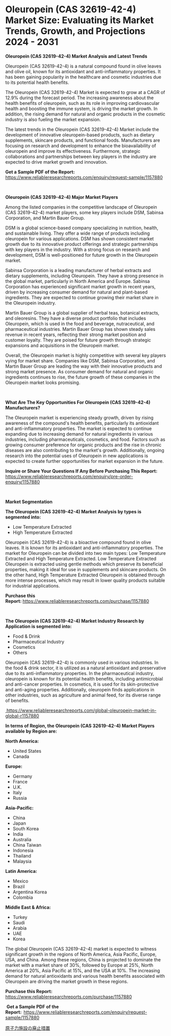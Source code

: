 <p><h1>Oleuropein (CAS 32619-42-4) Market Size: Evaluating its Market Trends, Growth, and Projections 2024 - 2031</h1></p><p><strong>Oleuropein (CAS 32619-42-4) Market Analysis and Latest Trends</strong></p>
<p><p>Oleuropein (CAS 32619-42-4) is a natural compound found in olive leaves and olive oil, known for its antioxidant and anti-inflammatory properties. It has been gaining popularity in the healthcare and cosmetic industries due to its potential health benefits.</p><p>The Oleuropein (CAS 32619-42-4) Market is expected to grow at a CAGR of 12.9% during the forecast period. The increasing awareness about the health benefits of oleuropein, such as its role in improving cardiovascular health and boosting the immune system, is driving the market growth. In addition, the rising demand for natural and organic products in the cosmetic industry is also fueling the market expansion.</p><p>The latest trends in the Oleuropein (CAS 32619-42-4) Market include the development of innovative oleuropein-based products, such as dietary supplements, skincare products, and functional foods. Manufacturers are focusing on research and development to enhance the bioavailability of oleuropein and improve its effectiveness. Furthermore, strategic collaborations and partnerships between key players in the industry are expected to drive market growth and innovation.</p></p>
<p><strong>Get a Sample PDF of the Report:&nbsp;</strong> <a href="https://www.reliableresearchreports.com/enquiry/request-sample/1157880">https://www.reliableresearchreports.com/enquiry/request-sample/1157880</a></p>
<p>&nbsp;</p>
<p><strong>Oleuropein (CAS 32619-42-4) Major Market Players</strong></p>
<p><p>Among the listed companies in the competitive landscape of Oleuropein (CAS 32619-42-4) market players, some key players include DSM, Sabinsa Corporation, and Martin Bauer Group.</p><p>DSM is a global science-based company specializing in nutrition, health, and sustainable living. They offer a wide range of products including oleuropein for various applications. DSM has shown consistent market growth due to its innovative product offerings and strategic partnerships with key players in the industry. With a strong focus on research and development, DSM is well-positioned for future growth in the Oleuropein market.</p><p>Sabinsa Corporation is a leading manufacturer of herbal extracts and dietary supplements, including Oleuropein. They have a strong presence in the global market, particularly in North America and Europe. Sabinsa Corporation has experienced significant market growth in recent years, driven by increasing consumer demand for natural and plant-based ingredients. They are expected to continue growing their market share in the Oleuropein industry.</p><p>Martin Bauer Group is a global supplier of herbal teas, botanical extracts, and oleoresins. They have a diverse product portfolio that includes Oleuropein, which is used in the food and beverage, nutraceutical, and pharmaceutical industries. Martin Bauer Group has shown steady sales revenue in recent years, reflecting their strong market position and customer loyalty. They are poised for future growth through strategic expansions and acquisitions in the Oleuropein market.</p><p>Overall, the Oleuropein market is highly competitive with several key players vying for market share. Companies like DSM, Sabinsa Corporation, and Martin Bauer Group are leading the way with their innovative products and strong market presence. As consumer demand for natural and organic ingredients continues to rise, the future growth of these companies in the Oleuropein market looks promising.</p></p>
<p>&nbsp;</p>
<p><strong>What Are The Key Opportunities For Oleuropein (CAS 32619-42-4) Manufacturers?</strong></p>
<p><p>The Oleuropein market is experiencing steady growth, driven by rising awareness of the compound's health benefits, particularly its antioxidant and anti-inflammatory properties. The market is expected to continue expanding due to increasing demand for natural ingredients in various industries, including pharmaceuticals, cosmetics, and food. Factors such as growing consumer preference for organic products and the rise in chronic diseases are also contributing to the market's growth. Additionally, ongoing research into the potential uses of Oleuropein in new applications is expected to create further opportunities for market expansion in the future.</p></p>
<p><strong>Inquire or Share Your Questions If Any Before Purchasing This Report:</strong> <a href="https://www.reliableresearchreports.com/enquiry/pre-order-enquiry/1157880">https://www.reliableresearchreports.com/enquiry/pre-order-enquiry/1157880</a></p>
<p>&nbsp;</p>
<p><strong>Market Segmentation</strong></p>
<p><strong>The Oleuropein (CAS 32619-42-4) Market Analysis by types is segmented into:</strong></p>
<p><ul><li>Low Temperature Extracted</li><li>High Temperature Extracted</li></ul></p>
<p><p>Oleuropein (CAS 32619-42-4) is a bioactive compound found in olive leaves. It is known for its antioxidant and anti-inflammatory properties. The market for Oleuropein can be divided into two main types: Low Temperature Extracted and High Temperature Extracted. Low Temperature Extracted Oleuropein is extracted using gentle methods which preserve its beneficial properties, making it ideal for use in supplements and skincare products. On the other hand, High Temperature Extracted Oleuropein is obtained through more intense processes, which may result in lower quality products suitable for industrial applications.</p></p>
<p><strong>Purchase this Report:&nbsp;</strong><a href="https://www.reliableresearchreports.com/purchase/1157880">https://www.reliableresearchreports.com/purchase/1157880</a></p>
<p>&nbsp;</p>
<p><strong>The Oleuropein (CAS 32619-42-4) Market Industry Research by Application is segmented into:</strong></p>
<p><ul><li>Food & Drink</li><li>Pharmaceutical Industry</li><li>Cosmetics</li><li>Others</li></ul></p>
<p><p>Oleuropein (CAS 32619-42-4) is commonly used in various industries. In the food & drink sector, it is utilized as a natural antioxidant and preservative due to its anti-inflammatory properties. In the pharmaceutical industry, oleuropein is known for its potential health benefits, including antimicrobial and anti-cancer properties. In cosmetics, it is used for its skin-protective and anti-aging properties. Additionally, oleuropein finds applications in other industries, such as agriculture and animal feed, for its diverse range of benefits.</p></p>
<p><a href="https://www.reliableresearchreports.com/global-oleuropein-market-in-global-r1157880">&nbsp;https://www.reliableresearchreports.com/global-oleuropein-market-in-global-r1157880</a></p>
<p><strong>In terms of Region, the Oleuropein (CAS 32619-42-4) Market Players available by Region are:</strong></p>
<p>
    <p> <strong> North America: </strong>
        <ul>
            <li>United States</li>
            <li>Canada</li>
        </ul>
        </p> 
    <p> <strong> Europe: </strong>
        <ul>
            <li>Germany</li>
            <li>France</li>
            <li>U.K.</li>
            <li>Italy</li>
            <li>Russia</li>
        </ul>
        </p> 
    <p> <strong> Asia-Pacific: </strong>
        <ul>
            <li>China</li>
            <li>Japan</li>
            <li>South Korea</li>
            <li>India</li>
            <li>Australia</li>
            <li>China Taiwan</li>
            <li>Indonesia</li>
            <li>Thailand</li>
            <li>Malaysia</li>
        </ul>
        </p> 
    <p> <strong> Latin America: </strong>
        <ul>
            <li>Mexico</li>
            <li>Brazil</li>
            <li>Argentina Korea</li>
            <li>Colombia</li>
        </ul>
        </p> 
    <p> <strong> Middle East & Africa: </strong>
        <ul>
            <li>Turkey</li>
            <li>Saudi</li>
            <li>Arabia</li>
            <li>UAE</li>
            <li>Korea</li>
        </ul>
    </p>
    </p>
<p><p>The global Oleuropein (CAS 32619-42-4) market is expected to witness significant growth in the regions of North America, Asia Pacific, Europe, USA, and China. Among these regions, China is projected to dominate the market with a market share of 30%, followed by Europe at 25%, North America at 20%, Asia Pacific at 15%, and the USA at 10%. The increasing demand for natural antioxidants and various health benefits associated with Oleuropein are driving the market growth in these regions.</p></p>
<p><strong>Purchase this Report: </strong><a href="https://www.reliableresearchreports.com/purchase/1157880">https://www.reliableresearchreports.com/purchase/1157880</a></p>
<p>&nbsp;<strong>Get a Sample PDF of the Report:&nbsp;&nbsp;</strong><a href="https://www.reliableresearchreports.com/enquiry/request-sample/1157880">https://www.reliableresearchreports.com/enquiry/request-sample/1157880</a></p>
<p><strong></strong></p>
<p><p><a href="https://medium.com/@queenlitle19361/%E5%8E%9F%E5%AD%90%E5%8A%9B%E7%99%BA%E9%9B%BB%E6%89%80%E3%81%AE%E5%BB%83%E6%AD%A2%E5%B8%82%E5%A0%B4%E3%81%AF-%E5%B8%82%E5%A0%B4%E3%82%B7%E3%82%A7%E3%82%A2-%E3%82%B5%E3%82%A4%E3%82%BA-%E3%81%8A%E3%82%88%E3%81%B32031%E5%B9%B4%E3%81%BE%E3%81%A7%E3%81%AE%E4%BA%88%E6%B8%AC%E3%81%AB%E7%84%A6%E7%82%B9%E3%82%92%E5%BD%93%E3%81%A6%E3%81%A6%E3%81%84%E3%81%BE%E3%81%99-7054d5f01232">原子力施設の廃止措置</a></p></p>